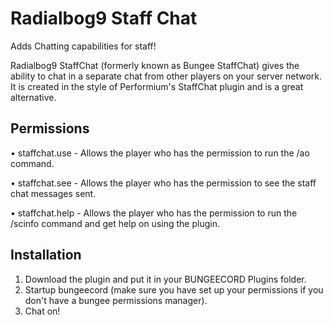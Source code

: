 # Radialbog9 Staff Chat
Adds Chatting capabilities for staff!

Radialbog9 StaffChat (formerly known as Bungee StaffChat) gives the ability to chat in a separate chat from other players on your server network. It is created in the style of Performium's StaffChat plugin and is a great alternative.

## Permissions
• staffchat.use - Allows the player who has the permission to run the /ao command.

• staffchat.see - Allows the player who has the permission to see the staff chat messages sent.

• staffchat.help - Allows the player who has the permission to run the /scinfo command and get help on using the plugin.


## Installation
1) Download the plugin and put it in your BUNGEECORD Plugins folder.
2) Startup bungeecord (make sure you have set up your permissions if you don't have a bungee permissions manager).
3) Chat on!
